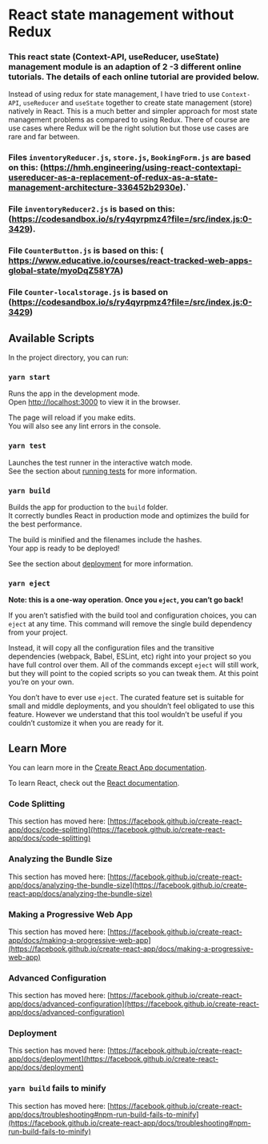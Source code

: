 # React state management without Redux

### This react state (Context-API, useReducer, useState) management module is an adaption of 2 -3 different online tutorials. The details of each online tutorial are provided below. 

Instead of using redux for state management, I have tried to use `Context-API`, `useReducer` and `useState` together to create state management (store) natively in React. This is a much better and simpler approach for most state management problems as compared to using Redux. There of course are use cases where Redux will be the right solution but those use cases are rare and far between.



### Files `inventoryReducer.js`, `store.js`, `BookingForm.js` are based on  this: (https://hmh.engineering/using-react-contextapi-usereducer-as-a-replacement-of-redux-as-a-state-management-architecture-336452b2930e).`


### File `inventoryReducer2.js` is based on this: (https://codesandbox.io/s/ry4qyrpmz4?file=/src/index.js:0-3429).

### File `CounterButton.js` is based on this: ( https://www.educative.io/courses/react-tracked-web-apps-global-state/myoDqZ58Y7A)

### File `Counter-localstorage.js` is based on (https://codesandbox.io/s/ry4qyrpmz4?file=/src/index.js:0-3429)

 <!-- Note: All the above links are bookmarked in chrome otherbookmarks > State... -->






## Available Scripts

In the project directory, you can run:

### `yarn start`

Runs the app in the development mode.\
Open [http://localhost:3000](http://localhost:3000) to view it in the browser.

The page will reload if you make edits.\
You will also see any lint errors in the console.

### `yarn test`

Launches the test runner in the interactive watch mode.\
See the section about [running tests](https://facebook.github.io/create-react-app/docs/running-tests) for more information.

### `yarn build`

Builds the app for production to the `build` folder.\
It correctly bundles React in production mode and optimizes the build for the best performance.

The build is minified and the filenames include the hashes.\
Your app is ready to be deployed!

See the section about [deployment](https://facebook.github.io/create-react-app/docs/deployment) for more information.

### `yarn eject`

**Note: this is a one-way operation. Once you `eject`, you can’t go back!**

If you aren’t satisfied with the build tool and configuration choices, you can `eject` at any time. This command will remove the single build dependency from your project.

Instead, it will copy all the configuration files and the transitive dependencies (webpack, Babel, ESLint, etc) right into your project so you have full control over them. All of the commands except `eject` will still work, but they will point to the copied scripts so you can tweak them. At this point you’re on your own.

You don’t have to ever use `eject`. The curated feature set is suitable for small and middle deployments, and you shouldn’t feel obligated to use this feature. However we understand that this tool wouldn’t be useful if you couldn’t customize it when you are ready for it.

## Learn More

You can learn more in the [Create React App documentation](https://facebook.github.io/create-react-app/docs/getting-started).

To learn React, check out the [React documentation](https://reactjs.org/).

### Code Splitting

This section has moved here: [https://facebook.github.io/create-react-app/docs/code-splitting](https://facebook.github.io/create-react-app/docs/code-splitting)

### Analyzing the Bundle Size

This section has moved here: [https://facebook.github.io/create-react-app/docs/analyzing-the-bundle-size](https://facebook.github.io/create-react-app/docs/analyzing-the-bundle-size)

### Making a Progressive Web App

This section has moved here: [https://facebook.github.io/create-react-app/docs/making-a-progressive-web-app](https://facebook.github.io/create-react-app/docs/making-a-progressive-web-app)

### Advanced Configuration

This section has moved here: [https://facebook.github.io/create-react-app/docs/advanced-configuration](https://facebook.github.io/create-react-app/docs/advanced-configuration)

### Deployment

This section has moved here: [https://facebook.github.io/create-react-app/docs/deployment](https://facebook.github.io/create-react-app/docs/deployment)

### `yarn build` fails to minify

This section has moved here: [https://facebook.github.io/create-react-app/docs/troubleshooting#npm-run-build-fails-to-minify](https://facebook.github.io/create-react-app/docs/troubleshooting#npm-run-build-fails-to-minify)
